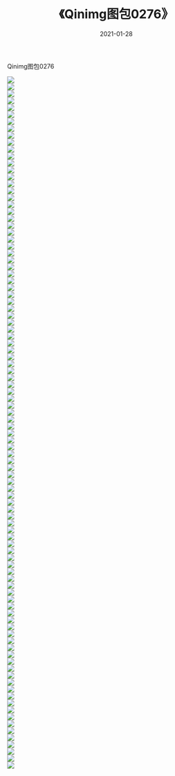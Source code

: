 ﻿---
layout: post
title:  《Qinimg图包0276》
date:   2021-01-28
img: http://imgx.orgx.ga/Qinimg图包/Qinimg图包0276/000.jpg
categories: [美女, 清纯, 唯美]
---

Qinimg图包0276

 ![](http://imgx.orgx.ga/Qinimg图包/Qinimg图包0276/001.jpg) <br>![](http://imgx.orgx.ga/Qinimg图包/Qinimg图包0276/002.jpg) <br>![](http://imgx.orgx.ga/Qinimg图包/Qinimg图包0276/003.jpg) <br>![](http://imgx.orgx.ga/Qinimg图包/Qinimg图包0276/004.jpg) <br>![](http://imgx.orgx.ga/Qinimg图包/Qinimg图包0276/005.jpg) <br>![](http://imgx.orgx.ga/Qinimg图包/Qinimg图包0276/006.jpg) <br>![](http://imgx.orgx.ga/Qinimg图包/Qinimg图包0276/007.jpg) <br>![](http://imgx.orgx.ga/Qinimg图包/Qinimg图包0276/008.jpg) <br>![](http://imgx.orgx.ga/Qinimg图包/Qinimg图包0276/009.jpg) <br>![](http://imgx.orgx.ga/Qinimg图包/Qinimg图包0276/010.jpg) <br>![](http://imgx.orgx.ga/Qinimg图包/Qinimg图包0276/011.jpg) <br>![](http://imgx.orgx.ga/Qinimg图包/Qinimg图包0276/012.jpg) <br>![](http://imgx.orgx.ga/Qinimg图包/Qinimg图包0276/013.jpg) <br>![](http://imgx.orgx.ga/Qinimg图包/Qinimg图包0276/014.jpg) <br>![](http://imgx.orgx.ga/Qinimg图包/Qinimg图包0276/015.jpg) <br>![](http://imgx.orgx.ga/Qinimg图包/Qinimg图包0276/016.jpg) <br>![](http://imgx.orgx.ga/Qinimg图包/Qinimg图包0276/017.jpg) <br>![](http://imgx.orgx.ga/Qinimg图包/Qinimg图包0276/018.jpg) <br>![](http://imgx.orgx.ga/Qinimg图包/Qinimg图包0276/019.jpg) <br>![](http://imgx.orgx.ga/Qinimg图包/Qinimg图包0276/020.jpg) <br>![](http://imgx.orgx.ga/Qinimg图包/Qinimg图包0276/021.jpg) <br>![](http://imgx.orgx.ga/Qinimg图包/Qinimg图包0276/022.jpg) <br>![](http://imgx.orgx.ga/Qinimg图包/Qinimg图包0276/023.jpg) <br>![](http://imgx.orgx.ga/Qinimg图包/Qinimg图包0276/024.jpg) <br>![](http://imgx.orgx.ga/Qinimg图包/Qinimg图包0276/025.jpg) <br>![](http://imgx.orgx.ga/Qinimg图包/Qinimg图包0276/026.jpg) <br>![](http://imgx.orgx.ga/Qinimg图包/Qinimg图包0276/027.jpg) <br>![](http://imgx.orgx.ga/Qinimg图包/Qinimg图包0276/028.jpg) <br>![](http://imgx.orgx.ga/Qinimg图包/Qinimg图包0276/029.jpg) <br>![](http://imgx.orgx.ga/Qinimg图包/Qinimg图包0276/030.jpg) <br>![](http://imgx.orgx.ga/Qinimg图包/Qinimg图包0276/031.jpg) <br>![](http://imgx.orgx.ga/Qinimg图包/Qinimg图包0276/032.jpg) <br>![](http://imgx.orgx.ga/Qinimg图包/Qinimg图包0276/033.jpg) <br>![](http://imgx.orgx.ga/Qinimg图包/Qinimg图包0276/034.jpg) <br>![](http://imgx.orgx.ga/Qinimg图包/Qinimg图包0276/035.jpg) <br>![](http://imgx.orgx.ga/Qinimg图包/Qinimg图包0276/036.jpg) <br>![](http://imgx.orgx.ga/Qinimg图包/Qinimg图包0276/037.jpg) <br>![](http://imgx.orgx.ga/Qinimg图包/Qinimg图包0276/038.jpg) <br>![](http://imgx.orgx.ga/Qinimg图包/Qinimg图包0276/039.jpg) <br>![](http://imgx.orgx.ga/Qinimg图包/Qinimg图包0276/040.jpg) <br>![](http://imgx.orgx.ga/Qinimg图包/Qinimg图包0276/041.jpg) <br>![](http://imgx.orgx.ga/Qinimg图包/Qinimg图包0276/042.jpg) <br>![](http://imgx.orgx.ga/Qinimg图包/Qinimg图包0276/043.jpg) <br>![](http://imgx.orgx.ga/Qinimg图包/Qinimg图包0276/044.jpg) <br>![](http://imgx.orgx.ga/Qinimg图包/Qinimg图包0276/045.jpg) <br>![](http://imgx.orgx.ga/Qinimg图包/Qinimg图包0276/046.jpg) <br>![](http://imgx.orgx.ga/Qinimg图包/Qinimg图包0276/047.jpg) <br>![](http://imgx.orgx.ga/Qinimg图包/Qinimg图包0276/048.jpg) <br>![](http://imgx.orgx.ga/Qinimg图包/Qinimg图包0276/049.jpg) <br>![](http://imgx.orgx.ga/Qinimg图包/Qinimg图包0276/050.jpg) <br>![](http://imgx.orgx.ga/Qinimg图包/Qinimg图包0276/051.jpg) <br>![](http://imgx.orgx.ga/Qinimg图包/Qinimg图包0276/052.jpg) <br>![](http://imgx.orgx.ga/Qinimg图包/Qinimg图包0276/053.jpg) <br>![](http://imgx.orgx.ga/Qinimg图包/Qinimg图包0276/054.jpg) <br>![](http://imgx.orgx.ga/Qinimg图包/Qinimg图包0276/055.jpg) <br>![](http://imgx.orgx.ga/Qinimg图包/Qinimg图包0276/056.jpg) <br>![](http://imgx.orgx.ga/Qinimg图包/Qinimg图包0276/057.jpg) <br>![](http://imgx.orgx.ga/Qinimg图包/Qinimg图包0276/058.jpg) <br>![](http://imgx.orgx.ga/Qinimg图包/Qinimg图包0276/059.jpg) <br>![](http://imgx.orgx.ga/Qinimg图包/Qinimg图包0276/060.jpg) <br>![](http://imgx.orgx.ga/Qinimg图包/Qinimg图包0276/061.jpg) <br>![](http://imgx.orgx.ga/Qinimg图包/Qinimg图包0276/062.jpg) <br>![](http://imgx.orgx.ga/Qinimg图包/Qinimg图包0276/063.jpg) <br>![](http://imgx.orgx.ga/Qinimg图包/Qinimg图包0276/064.jpg) <br>![](http://imgx.orgx.ga/Qinimg图包/Qinimg图包0276/065.jpg) <br>![](http://imgx.orgx.ga/Qinimg图包/Qinimg图包0276/066.jpg) <br>![](http://imgx.orgx.ga/Qinimg图包/Qinimg图包0276/067.jpg) <br>![](http://imgx.orgx.ga/Qinimg图包/Qinimg图包0276/068.jpg) <br>![](http://imgx.orgx.ga/Qinimg图包/Qinimg图包0276/069.jpg) <br>![](http://imgx.orgx.ga/Qinimg图包/Qinimg图包0276/070.jpg) <br>![](http://imgx.orgx.ga/Qinimg图包/Qinimg图包0276/071.jpg) <br>![](http://imgx.orgx.ga/Qinimg图包/Qinimg图包0276/072.jpg) <br>![](http://imgx.orgx.ga/Qinimg图包/Qinimg图包0276/073.jpg) <br>![](http://imgx.orgx.ga/Qinimg图包/Qinimg图包0276/074.jpg) <br>![](http://imgx.orgx.ga/Qinimg图包/Qinimg图包0276/075.jpg) <br>![](http://imgx.orgx.ga/Qinimg图包/Qinimg图包0276/076.jpg) <br>![](http://imgx.orgx.ga/Qinimg图包/Qinimg图包0276/077.jpg) <br>![](http://imgx.orgx.ga/Qinimg图包/Qinimg图包0276/078.jpg) <br>![](http://imgx.orgx.ga/Qinimg图包/Qinimg图包0276/079.jpg) <br>![](http://imgx.orgx.ga/Qinimg图包/Qinimg图包0276/080.jpg) <br>![](http://imgx.orgx.ga/Qinimg图包/Qinimg图包0276/081.jpg) <br>![](http://imgx.orgx.ga/Qinimg图包/Qinimg图包0276/082.jpg) <br>![](http://imgx.orgx.ga/Qinimg图包/Qinimg图包0276/083.jpg) <br>![](http://imgx.orgx.ga/Qinimg图包/Qinimg图包0276/084.jpg) <br>![](http://imgx.orgx.ga/Qinimg图包/Qinimg图包0276/085.jpg) <br>![](http://imgx.orgx.ga/Qinimg图包/Qinimg图包0276/086.jpg) <br>![](http://imgx.orgx.ga/Qinimg图包/Qinimg图包0276/087.jpg) <br>![](http://imgx.orgx.ga/Qinimg图包/Qinimg图包0276/088.jpg) <br>![](http://imgx.orgx.ga/Qinimg图包/Qinimg图包0276/089.jpg) <br>![](http://imgx.orgx.ga/Qinimg图包/Qinimg图包0276/090.jpg) <br>![](http://imgx.orgx.ga/Qinimg图包/Qinimg图包0276/091.jpg) <br>![](http://imgx.orgx.ga/Qinimg图包/Qinimg图包0276/092.jpg) <br>![](http://imgx.orgx.ga/Qinimg图包/Qinimg图包0276/093.jpg) <br>![](http://imgx.orgx.ga/Qinimg图包/Qinimg图包0276/094.jpg) <br>![](http://imgx.orgx.ga/Qinimg图包/Qinimg图包0276/095.jpg) <br>![](http://imgx.orgx.ga/Qinimg图包/Qinimg图包0276/096.jpg) <br>![](http://imgx.orgx.ga/Qinimg图包/Qinimg图包0276/097.jpg) <br>![](http://imgx.orgx.ga/Qinimg图包/Qinimg图包0276/098.jpg) <br>![](http://imgx.orgx.ga/Qinimg图包/Qinimg图包0276/099.jpg) <br>![](http://imgx.orgx.ga/Qinimg图包/Qinimg图包0276/100.jpg) <br>